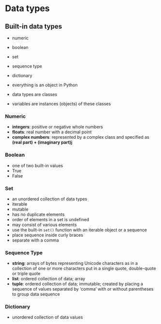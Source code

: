 # Data types

## Built-in data types
- numeric
- boolean
- set
- sequence type
- dictionary

- everything is an object in Python
- data types are classes
- variables are instances (objects) of these classes

### Numeric

- **integers**: positive or negative whole numbers
- **floats**: real number with a decimal point
- **complex numbers**: represented by a complex class and specified as __(real part) + (imaginary part)j__

### Boolean

- one of two built-in values
- True
- False

### Set

- an unordered collection of data types
- iterable
- mutable
- has no duplicate elements
- order of elements in a set is undefined
- may consist of various elements
- use the built-in `set()` function with an iterable object or a sequence 
- place sequence inside curly braces
-  separate with a comma

### Sequence Type

- **string**: arrays of bytes representing Unicode characters as in a collection of one or more characters put in a single quote, double-quote or triple quote
- **list**: ordered collection of data; array
- **tuple**: ordered collection of data; immutable; created by placing a sequence of values separated by ‘comma’ with or without parentheses to group data sequence

### Dictionary
- unordered collection of data values